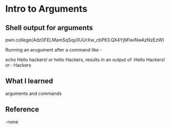 # Intro to Arguments
## Shell output for arguments
pwn.college{Adz0FELMamSqSqy0UUrXw_cbP63.QX4YjM1wiNwAzNzEzW}

Running an arugument after a command like -

echo Hello hackers! or hello Hackers, results in an output of :Hello Hackers! or : Hackers

## What I learned

arguments and commands

## Reference

-none

